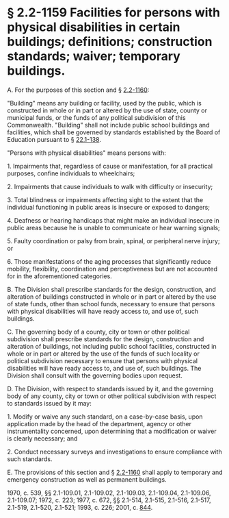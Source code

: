 # § 2.2-1159 Facilities for persons with physical disabilities in certain buildings; definitions; construction standards; waiver; temporary buildings.

<p>A. For the purposes of this section and § <a href='http://law.lis.virginia.gov/vacode/2.2-1160/'>2.2-1160</a>:</p><p>"Building" means any building or facility, used by the public, which is constructed in whole or in part or altered by the use of state, county or municipal funds, or the funds of any political subdivision of this Commonwealth. "Building" shall not include public school buildings and facilities, which shall be governed by standards established by the Board of Education pursuant to § <a href='http://law.lis.virginia.gov/vacode/22.1-138/'>22.1-138</a>.</p><p>"Persons with physical disabilities" means persons with:</p><p>1. Impairments that, regardless of cause or manifestation, for all practical purposes, confine individuals to wheelchairs;</p><p>2. Impairments that cause individuals to walk with difficulty or insecurity;</p><p>3. Total blindness or impairments affecting sight to the extent that the individual functioning in public areas is insecure or exposed to dangers;</p><p>4. Deafness or hearing handicaps that might make an individual insecure in public areas because he is unable to communicate or hear warning signals;</p><p>5. Faulty coordination or palsy from brain, spinal, or peripheral nerve injury; or</p><p>6. Those manifestations of the aging processes that significantly reduce mobility, flexibility, coordination and perceptiveness but are not accounted for in the aforementioned categories.</p><p>B. The Division shall prescribe standards for the design, construction, and alteration of buildings constructed in whole or in part or altered by the use of state funds, other than school funds, necessary to ensure that persons with physical disabilities will have ready access to, and use of, such buildings.</p><p>C. The governing body of a county, city or town or other political subdivision shall prescribe standards for the design, construction and alteration of buildings, not including public school facilities, constructed in whole or in part or altered by the use of the funds of such locality or political subdivision necessary to ensure that persons with physical disabilities will have ready access to, and use of, such buildings. The Division shall consult with the governing bodies upon request.</p><p>D. The Division, with respect to standards issued by it, and the governing body of any county, city or town or other political subdivision with respect to standards issued by it may:</p><p>1. Modify or waive any such standard, on a case-by-case basis, upon application made by the head of the department, agency or other instrumentality concerned, upon determining that a modification or waiver is clearly necessary; and</p><p>2. Conduct necessary surveys and investigations to ensure compliance with such standards.</p><p>E. The provisions of this section and § <a href='http://law.lis.virginia.gov/vacode/2.2-1160/'>2.2-1160</a> shall apply to temporary and emergency construction as well as permanent buildings.</p><p>1970, c. 539, §§ 2.1-109.01, 2.1-109.02, 2.1-109.03, 2.1-109.04, 2.1-109.06, 2.1-109.07; 1972, c. 223; 1977, c. 672, §§ 2.1-514, 2.1-515, 2.1-516, 2.1-517, 2.1-519, 2.1-520, 2.1-521; 1993, c. 226; 2001, c. <a href='http://lis.virginia.gov/cgi-bin/legp604.exe?011+ful+CHAP0844'>844</a>.</p>